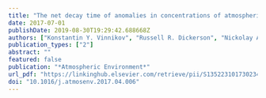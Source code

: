 ```yaml
---
title: "The net decay time of anomalies in concentrations of atmospheric pollutants"
date: 2017-07-01
publishDate: 2019-08-30T19:29:42.688668Z
authors: ["Konstantin Y. Vinnikov", "Russell R. Dickerson", "Nickolay A. Krotkov", "Eric S. Edgerton", "James J. Schwab"]
publication_types: ["2"]
abstract: ""
featured: false
publication: "*Atmospheric Environment*"
url_pdf: "https://linkinghub.elsevier.com/retrieve/pii/S1352231017302340"
doi: "10.1016/j.atmosenv.2017.04.006"
---
```


